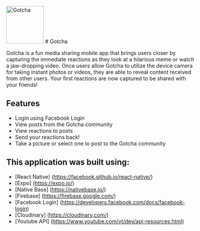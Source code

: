 <img src="https://github.com/eugeneyu90/gotcha/blob/master/assets/images/gotcha-logo.jpg" width="100" height="100" title="Gotcha"> # Gotcha 

Gotcha is a fun media sharing mobile app that brings users closer by capturing the immediate reactions as they look at a hilarious meme or watch a jaw-dropping video. Once users allow Gotcha to utilize the device camera for taking instant photos or videos, they are able to reveal content received from other users. Your first reactions are now captured to be shared with your friends!

## Features
+ Login using Facebook Login
+ View posts from the Gotcha community
+ View reactions to posts
+ Send your reactions back!
+ Take a picture or select one to post to the Gotcha community


## This application was built using:
* [React Native] (https://facebook.github.io/react-native/)
* [Expo] (https://expo.io/)
* [Native Base] (https://nativebase.io/)
* [Firebase] (https://firebase.google.com/)
* [Facebook Login] (https://developers.facebook.com/docs/facebook-login)
* [Cloudinary] (https://cloudinary.com/)
* [Youtube API] (https://www.youtube.com/yt/dev/api-resources.html)
